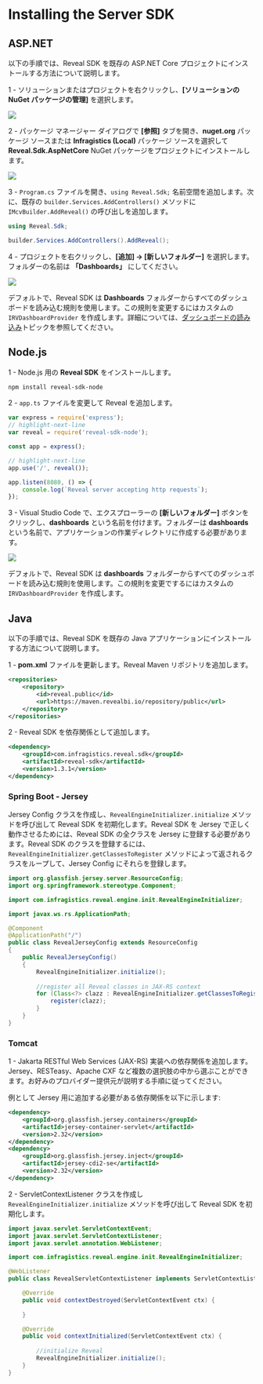 # Installing the Server SDK

## ASP.NET

以下の手順では、Reveal SDK を既存の ASP.NET Core プロジェクトにインストールする方法について説明します。

1 - ソリューションまたはプロジェクトを右クリックし、**[ソリューションの NuGet パッケージの管理]** を選択します。

![](images/getting-started-nuget-packages-manage.jpg)

2 - パッケージ マネージャー ダイアログで **[参照]** タブを開き、**nuget.org** パッケージ ソースまたは **Infragistics (Local)** パッケージ ソースを選択して **Reveal.Sdk.AspNetCore** NuGet パッケージをプロジェクトにインストールします。

![](images/getting-started-nuget-packages-install.jpg)

3 - `Program.cs` ファイルを開き、`using Reveal.Sdk;` 名前空間を追加します。次に、既存の `builder.Services.AddControllers()` メソッドに `IMcvBuilder.AddReveal()` の呼び出しを追加します。

```cs
using Reveal.Sdk;

builder.Services.AddControllers().AddReveal();
```

4 - プロジェクトを右クリックし、**[追加] -> [新しいフォルダー]** を選択します。フォルダーの名前は **「Dashboards」** にしてください。

![](images/setting-up-server-create-dashboards-folder.jpg)

デフォルトで、Reveal SDK は **Dashboards** フォルダーからすべてのダッシュボードを読み込む規則を使用します。この規則を変更するにはカスタムの `IRVDashboardProvider` を作成します。詳細については、[ダッシュボードの読み込み](loading-dashboards.md)トピックを参照してください。

## Node.js

1 - Node.js 用の **Reveal SDK** をインストールします。

```bash npm2yarn
npm install reveal-sdk-node
```

2 - `app.ts` ファイルを変更して Reveal を追加します。

```js
var express = require('express');
// highlight-next-line
var reveal = require('reveal-sdk-node');

const app = express();

// highlight-next-line
app.use('/', reveal());

app.listen(8080, () => {
	console.log(`Reveal server accepting http requests`);
});
```

3 - Visual Studio Code で、エクスプローラーの **[新しいフォルダー]** ボタンをクリックし、**dashboards** という名前を付けます。フォルダーは **dashboards** という名前で、アプリケーションの作業ディレクトリに作成する必要があります。

![](images/getting-started-server-node-typescript-create-dashboards-folder.jpg)

デフォルトで、Reveal SDK は **dashboards** フォルダーからすべてのダッシュボードを読み込む規則を使用します。この規則を変更でするにはカスタムの `IRVDashboardProvider` を作成します。

## Java

以下の手順では、Reveal SDK を既存の Java アプリケーションにインストールする方法について説明します。

1 - **pom.xml** ファイルを更新します。Reveal Maven リポジトリを追加します。

```xml title="pom.xml"
<repositories>
    <repository>
        <id>reveal.public</id>
        <url>https://maven.revealbi.io/repository/public</url>
    </repository>	
</repositories>
```

2 - Reveal SDK を依存関係として追加します。

```xml title="pom.xml"
<dependency>
    <groupId>com.infragistics.reveal.sdk</groupId>
    <artifactId>reveal-sdk</artifactId>
    <version>1.3.1</version>
</dependency>
```

### Spring Boot - Jersey

Jersey Config クラスを作成し、`RevealEngineInitializer.initialize` メソッドを呼び出して Reveal SDK を初期化します。Reveal SDK を Jersey で正しく動作させるためには、Reveal SDK の全クラスを Jersey に登録する必要があります。Reveal SDK のクラスを登録するには、`RevealEngineInitializer.getClassesToRegister` メソッドによって返されるクラスをループして、Jersey Config にそれらを登録します。

```java title="RevealJerseyConfig.java"
import org.glassfish.jersey.server.ResourceConfig;
import org.springframework.stereotype.Component;

import com.infragistics.reveal.engine.init.RevealEngineInitializer;

import javax.ws.rs.ApplicationPath;

@Component
@ApplicationPath("/")
public class RevealJerseyConfig extends ResourceConfig 
{
    public RevealJerseyConfig()
    {
        RevealEngineInitializer.initialize();
        
        //register all Reveal classes in JAX-RS context
        for (Class<?> clazz : RevealEngineInitializer.getClassesToRegister()) {
        	register(clazz);
        }
    }
}
```

### Tomcat

1 - Jakarta RESTful Web Services (JAX-RS) 実装への依存関係を追加します。Jersey、RESTeasy、Apache CXF など複数の選択肢の中から選ぶことができます。お好みのプロバイダー提供元が説明する手順に従ってください。

例として Jersey 用に追加する必要がある依存関係を以下に示します:

```xml
<dependency>
    <groupId>org.glassfish.jersey.containers</groupId>
    <artifactId>jersey-container-servlet</artifactId>
    <version>2.32</version>
</dependency>
<dependency>
    <groupId>org.glassfish.jersey.inject</groupId>
    <artifactId>jersey-cdi2-se</artifactId>
    <version>2.32</version>
</dependency>
```

2 - ServletContextListener クラスを作成し `RevealEngineInitializer.initialize` メソッドを呼び出して Reveal SDK を初期化します。

```java
import javax.servlet.ServletContextEvent;
import javax.servlet.ServletContextListener;
import javax.servlet.annotation.WebListener;

import com.infragistics.reveal.engine.init.RevealEngineInitializer;

@WebListener
public class RevealServletContextListener implements ServletContextListener {

	@Override
	public void contextDestroyed(ServletContextEvent ctx) {
		
	}

	@Override
	public void contextInitialized(ServletContextEvent ctx) {
		
		//initialize Reveal
		RevealEngineInitializer.initialize();
	}
}
```